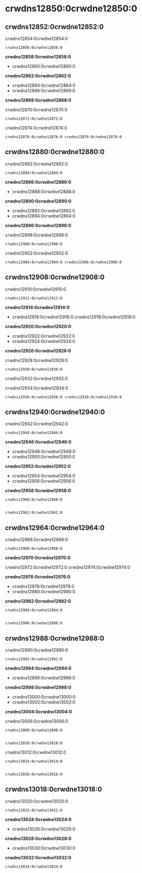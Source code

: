 # crwdns12850:0crwdne12850:0

## crwdns12852:0crwdne12852:0

crwdns12854:0crwdne12854:0

    crwdns12856:0crwdne12856:0
    

**crwdns12858:0crwdne12858:0**

- crwdns12860:0crwdne12860:0

**crwdns12862:0crwdne12862:0**

- crwdns12864:0crwdne12864:0
- crwdns12866:0crwdne12866:0

**crwdns12868:0crwdne12868:0**

crwdns12870:0crwdne12870:0

    crwdns12872:0crwdne12872:0
    

crwdns12874:0crwdne12874:0

    crwdns12876:0crwdne12876:0 crwdns12878:0crwdne12878:0
    

## crwdns12880:0crwdne12880:0

crwdns12882:0crwdne12882:0

    crwdns12884:0crwdne12884:0
    

**crwdns12886:0crwdne12886:0**

- crwdns12888:0crwdne12888:0

**crwdns12890:0crwdne12890:0**

- crwdns12892:0crwdne12892:0
- crwdns12894:0crwdne12894:0

**crwdns12896:0crwdne12896:0**

crwdns12898:0crwdne12898:0

    crwdns12900:0crwdne12900:0
    

crwdns12902:0crwdne12902:0

    crwdns12904:0crwdne12904:0 crwdns12906:0crwdne12906:0
    

## crwdns12908:0crwdne12908:0

crwdns12910:0crwdne12910:0

    crwdns12912:0crwdne12912:0
    

**crwdns12914:0crwdne12914:0**

- crwdns12916:0crwdne12916:0 crwdns12918:0crwdne12918:0

**crwdns12920:0crwdne12920:0**

- crwdns12922:0crwdne12922:0
- crwdns12924:0crwdne12924:0

**crwdns12926:0crwdne12926:0**

crwdns12928:0crwdne12928:0

    crwdns12930:0crwdne12930:0
    

crwdns12932:0crwdne12932:0

crwdns12934:0crwdne12934:0

    crwdns12936:0crwdne12936:0 crwdns12938:0crwdne12938:0
    

## crwdns12940:0crwdne12940:0

crwdns12942:0crwdne12942:0

    crwdns12944:0crwdne12944:0
    

**crwdns12946:0crwdne12946:0**

- crwdns12948:0crwdne12948:0
- crwdns12950:0crwdne12950:0

**crwdns12952:0crwdne12952:0**

- crwdns12954:0crwdne12954:0
- crwdns12956:0crwdne12956:0

**crwdns12958:0crwdne12958:0**

    crwdns12960:0crwdne12960:0
    

    crwdns12962:0crwdne12962:0
    

## crwdns12964:0crwdne12964:0

crwdns12966:0crwdne12966:0

    crwdns12968:0crwdne12968:0
    

**crwdns12970:0crwdne12970:0**

crwdns12972:0crwdne12972:0 crwdns12974:0crwdne12974:0

**crwdns12976:0crwdne12976:0**

- crwdns12978:0crwdne12978:0
- crwdns12980:0crwdne12980:0

**crwdns12982:0crwdne12982:0**

    crwdns12984:0crwdne12984:0
    

    crwdns12986:0crwdne12986:0
    

## crwdns12988:0crwdne12988:0

crwdns12990:0crwdne12990:0

    crwdns12992:0crwdne12992:0
    

**crwdns12994:0crwdne12994:0**

- crwdns12996:0crwdne12996:0

**crwdns12998:0crwdne12998:0**

- crwdns13000:0crwdne13000:0
- crwdns13002:0crwdne13002:0

**crwdns13004:0crwdne13004:0**

crwdns13006:0crwdne13006:0

    crwdns13008:0crwdne13008:0
    

    crwdns13010:0crwdne13010:0
    

crwdns13012:0crwdne13012:0

    crwdns13014:0crwdne13014:0
    

    crwdns13016:0crwdne13016:0
    

## crwdns13018:0crwdne13018:0

crwdns13020:0crwdne13020:0

    crwdns13022:0crwdne13022:0
    

**crwdns13024:0crwdne13024:0**

- crwdns13026:0crwdne13026:0

**crwdns13028:0crwdne13028:0**

- crwdns13030:0crwdne13030:0

**crwdns13032:0crwdne13032:0**

    crwdns13034:0crwdne13034:0